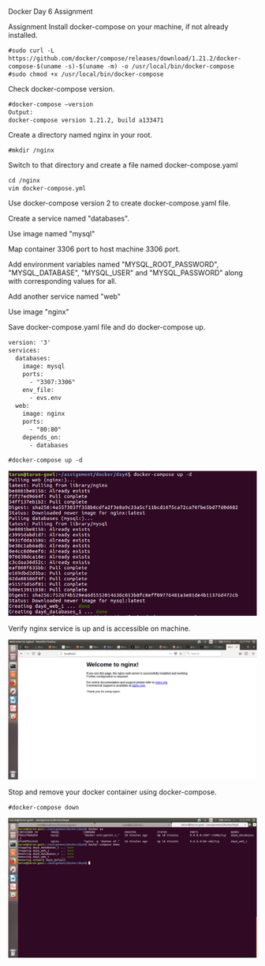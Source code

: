 Docker Day 6 Assignment

Assignment
Install docker-compose on your machine, if not already installed.
```
#sudo curl -L https://github.com/docker/compose/releases/download/1.21.2/docker-compose-$(uname -s)-$(uname -m) -o /usr/local/bin/docker-compose
#sudo chmod +x /usr/local/bin/docker-compose
```

Check docker-compose version.

```
#docker-compose –version
Output:
docker-compose version 1.21.2, build a133471
```

Create a directory named nginx in your root.

```
#mkdir /nginx
```

Switch to that directory and create a file named docker-compose.yaml

```
cd /nginx
vim docker-compose.yml
```
Use docker-compose version 2 to create docker-compose.yaml file.

Create a service named "databases".

Use image named "mysql"

Map container 3306 port to host machine 3306 port.

Add environment variables named "MYSQL_ROOT_PASSWORD", "MYSQL_DATABASE", "MYSQL_USER" and "MYSQL_PASSWORD" along with corresponding values for all.

Add another service named "web"

Use image "nginx"

Save docker-compose.yaml file and do docker-compose up.
```
version: '3'
services:
  databases:
    image: mysql
    ports:
      - "3307:3306"
    env_file:
      - evs.env
  web:
    image: nginx
    ports:
      - "80:80" 
    depends_on:
      - databases
```
```
#docker-compose up -d
```

![compose -up](https://github.com/tarungoel1995/assignments/blob/master/docker/day6/media/dockercompose.png)

Verify nginx service is up and is accessible on machine.

![verification](https://github.com/tarungoel1995/assignments/blob/master/docker/day6/media/nginxhomepage.png)

Stop and remove your docker container using docker-compose.

```
#docker-compose down
```

![removing](https://github.com/tarungoel1995/assignments/blob/master/docker/day6/media/removingdocker-compose.png)

